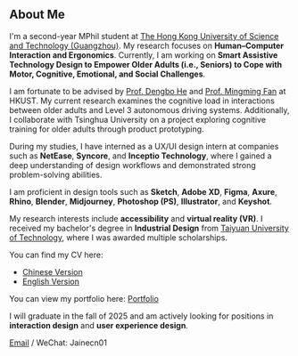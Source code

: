
## About Me

I'm a second-year MPhil student at [The Hong Kong University of Science and Technology (Guangzhou)](https://hkust.edu.hk/). My research focuses on **Human–Computer Interaction and Ergonomics**. Currently, I am working on **Smart Assistive Technology Design to Empower Older Adults (i.e., Seniors) to Cope with Motor, Cognitive, Emotional, and Social Challenges**. 

I am fortunate to be advised by [Prof. Dengbo He](https://ce.hkust.edu.hk/people/dengbo-he-hedengbo) and [Prof. Mingming Fan](https://www.mingmingfan.com/) at HKUST. My current research examines the cognitive load in interactions between older adults and Level 3 autonomous driving systems. Additionally, I collaborate with Tsinghua University on a project exploring cognitive training for older adults through product prototyping. 

During my studies, I have interned as a UX/UI design intern at companies such as **NetEase**, **Syncore**, and **Inceptio Technology**, where I gained a deep understanding of design workflows and demonstrated strong problem-solving abilities. 

I am proficient in design tools such as **Sketch**, **Adobe XD**, **Figma**, **Axure**, **Rhino**, **Blender**, **Midjourney**, **Photoshop (PS)**, **Illustrator**, and **Keyshot**.

My research interests include **accessibility** and **virtual reality (VR)**. I received my bachelor's degree in **Industrial Design** from [Taiyuan University of Technology](https://www.tyut.edu.cn/), where I was awarded multiple scholarships.

You can find my CV here:
- [Chinese Version](../assets/闫静个人简历.pdf)
- [English Version](../assets/JingYAN_CV.pdf)

You can view my portfolio here: [Portfolio](../assets/Portfolio.pdf)

I will graduate in the fall of 2025 and am actively looking for positions in **interaction design** and **user experience design**.

[Email](mailto:jingyancn01@gmail.com) / WeChat: Jainecn01
